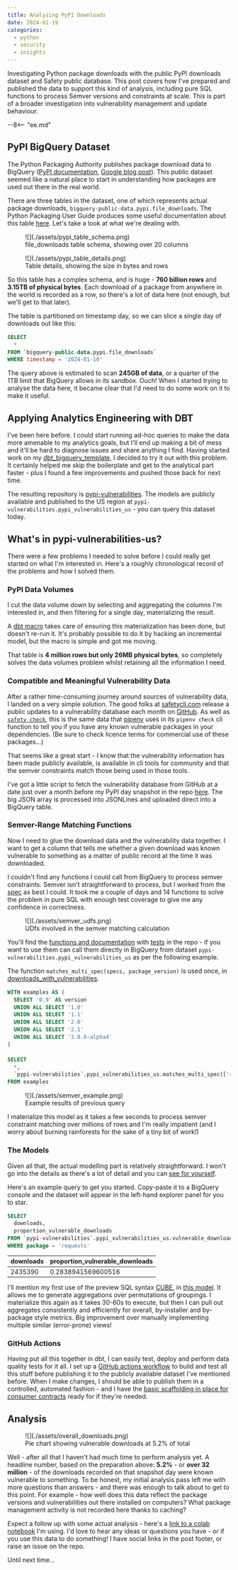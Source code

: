 ```yaml
---
title: Analysing PyPI Downloads
date: 2024-01-19
categories:
  - python
  - security
  - insights
---
```


Investigating Python package downloads with the public PyPI downloads dataset and Safety public database. This post covers how I've prepared and published the data to support this kind of analysis, including pure SQL functions to process Semver versions and constraints at scale. This is part of a broader investigation into vulnerability management and update behaviour.

--8<-- "ee.md"

<!-- more -->

## PyPI BigQuery Dataset

The Python Packaging Authority publishes package download data to BigQuery ([PyPI documentation](https://warehouse.pypa.io/api-reference/bigquery-datasets.html), [Google blog post](https://cloud.google.com/blog/topics/developers-practitioners/analyzing-python-package-downloads-bigquery)). This public dataset seemed like a natural place to start in understanding how packages are used out there in the real world.

There are three tables in the dataset, one of which represents actual package downloads, `bigquery-public-data.pypi.file_downloads`. The Python Packaging User Guide produces some useful documentation about this table [here](https://packaging.python.org/en/latest/guides/analyzing-pypi-package-downloads/). Let's take a look at what we're dealing with.

<figure markdown="span">
  ![](./assets/pypi_table_schema.png)
  <figcaption>file_downloads table schema, showing over 20 columns</figcaption>
</figure>

<figure markdown="span">
  ![](./assets/pypi_table_details.png)
  <figcaption>Table details, showing the size in bytes and rows</figcaption>
</figure>

So this table has a complex schema, and is huge - **760 billion rows** and **3.15TB of physical bytes**.
Each download of a package from anywhere in the world is recorded as a row, so there's a lot of data here (not enough, but we'll get to that later).

The table is partitioned on timestamp day, so we can slice a single day of downloads out like this:

```sql
SELECT
  *
FROM `bigquery-public-data.pypi.file_downloads`
WHERE timestamp = '2024-01-10'
```

The query above is estimated to scan **245GB of data**, or a quarter of the 1TB limit that BigQuery allows in its sandbox. Ouch! When I started trying to analyse the data here, it became clear that I'd need to do some work on it to make it useful.

## Applying Analytics Engineering with DBT

I've been here before. I could start running ad-hoc queries to make the data more amenable to my analytics goals, but I'll end up making a bit of mess and it'll be hard to diagnose issues and share anything I find. Having started work on my [dbt_bigquery_template](https://github.com/brabster/dbt_bigquery_template), I decided to try it out with this problem. It certainly helped me skip the boilerplate and get to the analytical part faster - plus I found a few improvements and pushed those back for next time.

The resulting repository is [pypi-vulnerabilities](https://github.com/brabster/pypi_vulnerabilities). The models are publicly available and published to the US region at `pypi-vulnerabilities.pypi_vulnerabilities_us` - you can query this dataset today.

## What's in pypi-vulnerabilities-us?

There were a few problems I needed to solve before I could really get started on what I'm interested in. Here's a roughly chronological record of the problems and how I solved them.

### PyPI Data Volumes

I cut the data volume down by selecting and aggregating the columns I'm interested in, and then filtering for a single day, materializing the result.

A [dbt macro](https://github.com/brabster/pypi_vulnerabilities/blob/a0d55e20b88ccde4036c6d053abbf0cdb86a6b41/macros/ensure_single_day_downloads_materialized.sql) takes care of ensuring this materialization has been done, but doesn't re-run it. It's probably possible to do it by hacking an incremental model, but the macro is simple and got me moving.

That table is **4 million rows but only 26MB physical bytes**, so completely solves the data volumes problem whilst retaining all the information I need.

### Compatible and Meaningful Vulnerability Data

After a rather time-consuming journey around sources of vulnerability data, I landed on a very simple solution. The good folks at [safetycli.com](https://safetycli.com) release a public updates to a vulnerability database each month on [GitHub](https://github.com/pyupio/safety-db). As well as [`safety check`](https://pypi.org/project/safety/), this is the same data that [pipenv](https://pipenv.pypa.io/en/stable/advanced.html#detection-of-security-vulnerabilities) uses in its `pipenv check` cli function to tell you if you have any known vulnerable packages in your dependencies. (Be sure to check licence terms for commercial use of these packages...)

That seems like a great start - I know that the vulnerability information has been made publicly available, is available in cli tools for community and that the semver constraints match those being used in those tools.

I've got a little script to fetch the vulnerability database from GitHub at a date just over a month before my PyPI day snapshot in the repo [here](https://github.com/brabster/pypi_vulnerabilities/tree/a0d55e20b88ccde4036c6d053abbf0cdb86a6b41/etl). The big JSON array is processed into JSONLines and uploaded direct into a BigQuery table.

### Semver-Range Matching Functions

Now I need to glue the download data and the vulnerability data together. I want to get a column that tells me whether a given download was known vulnerable to something as a matter of public record at the time it was downloaded.

I couldn't find any functions I could call from BigQuery to process semver constraints. Semver isn't straightforward to process, but I worked from the [spec](https://semver.org/) as best I could. It took me a couple of days and 14 functions to solve the problem in pure SQL with enough test coverage to give me any confidence in correctness.

<figure markdown="span">
  ![](./assets/semver_udfs.png)
  <figcaption>UDfs involved in the semver matching calculation</figcaption>
</figure>


You'll find the [functions and documentation](hthttps://github.com/brabster/pypi_vulnerabilities/blob/a0d55e20b88ccde4036c6d053abbf0cdb86a6b41/macros/ensure_udfs.sql) with [tests](https://github.com/brabster/pypi_vulnerabilities/tree/a0d55e20b88ccde4036c6d053abbf0cdb86a6b41/tests) in the repo - if you want to use them can call them directly in BigQuery from dataset `pypi-vulnerabilities.pypi_vulnerabilities_us` as per the following example.

The function `matches_multi_spec(specs, package_version)` is used once, in [downloads_with_vulnerabilities](https://github.com/brabster/pypi_vulnerabilities/blob/a0d55e20b88ccde4036c6d053abbf0cdb86a6b41/models/downloads_with_vulnerabilities.sql#L8).

```sql
WITH examples AS (
  SELECT '0.9' AS version
  UNION ALL SELECT '1.0'
  UNION ALL SELECT '1.1'
  UNION ALL SELECT '2.0'
  UNION ALL SELECT '2.1'
  UNION ALL SELECT '3.0.0-alpha4'
)

SELECT
  *,
  `pypi-vulnerabilities`.pypi_vulnerabilities_us.matches_multi_spec(['>1.0.0,<=2'], version) matches_constraint
FROM examples
```

<figure markdown="span">
  ![](./assets/semver_example.png)
  <figcaption>Example results of previous query</figcaption>
</figure>

I materialize this model as it takes a few seconds to process semver constraint matching over millions of rows and I'm really impatient (and I worry about burning rainforests for the sake of a tiny bit of work!)

### The Models

Given all that, the actual modelling part is relatively straightforward. I won't go into the details as there's a lot of detail and you can [see for yourself](https://github.com/brabster/pypi_vulnerabilities/tree/main/models).

Here's an example query to get you started. Copy-paste it to a BigQuery console and the dataset will appear in the left-hand explorer panel for you to star.

```sql
SELECT
  downloads,
  proportion_vulnerable_downloads
FROM `pypi-vulnerabilities`.pypi_vulnerabilities_us.vulnerable_downloads_by_package
WHERE package = 'requests'
```

|downloads|proportion_vulnerable_downloads|
|---------|-------------------------------|
|2435390|0.2838941569600516|

I'll mention my first use of the preview SQL syntax [CUBE](https://cloud.google.com/bigquery/docs/reference/standard-sql/query-syntax#group_by_cube), in [this model](https://github.com/brabster/pypi_vulnerabilities/blob/a0d55e20b88ccde4036c6d053abbf0cdb86a6b41/models/download_vulnerability_cube.sql). It allows me to generate aggregations over permutations of groupings. I materialize this again as it takes 30-60s to execute, but then I can pull out aggregates consistently and efficiently for overall, by-installer and by-package style metrics. Big improvement over manually implementing multiple similar (error-prone) views!

### GitHub Actions

Having put all this together in dbt, I can easily test, deploy and perform data quality tests for it all. I set up a [GitHub actions workflow](https://github.com/brabster/pypi_vulnerabilities/blob/a0d55e20b88ccde4036c6d053abbf0cdb86a6b41/.github/workflows/deploy.yml) to build and test all this stuff before publishing it to the publicly available dataset I've mentioned before. When I make changes, I should be able to publish them in a controlled, automated fashion - and I have the [basic scaffolding in place for consumer contracts](https://github.com/brabster/pypi_vulnerabilities/tree/main/tests/contracts/docs) ready for if they're needed.

## Analysis

<figure markdown="span">
  ![](./assets/overall_downloads.png)
  <figcaption>Pie chart showing vulnerable downloads at 5.2% of total</figcaption>
</figure>

Well - after all that I haven't had much time to perform analysis yet. A headline number, based on the preparation above: **5.2%** - or **over 32 million** - of the downloads recorded on that snapshot day were known vulnerable to something. To be honest, my initial analysis pass left me with more questions than answers - and there was enough to talk about to get to this point. For example - how well does this data reflect the package versions and vulnerabilities out there installed on computers? What package management activity is not recorded here thanks to caching?

Expect a follow up with some actual analysis - here's a [link to a colab notebook](https://colab.research.google.com/drive/1StJYC8VgCImeUHksNQd0yEObrLwrFeJe?usp=sharing) I'm using. I'd love to hear any ideas or questions you have - or if you use this data to do something! I have social links in the post footer, or raise an issue on the repo.

Until next time...
